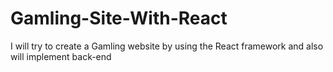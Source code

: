 # Gamling-Site-With-React
I will try to create  a Gamling website by using the React framework and also will implement back-end
